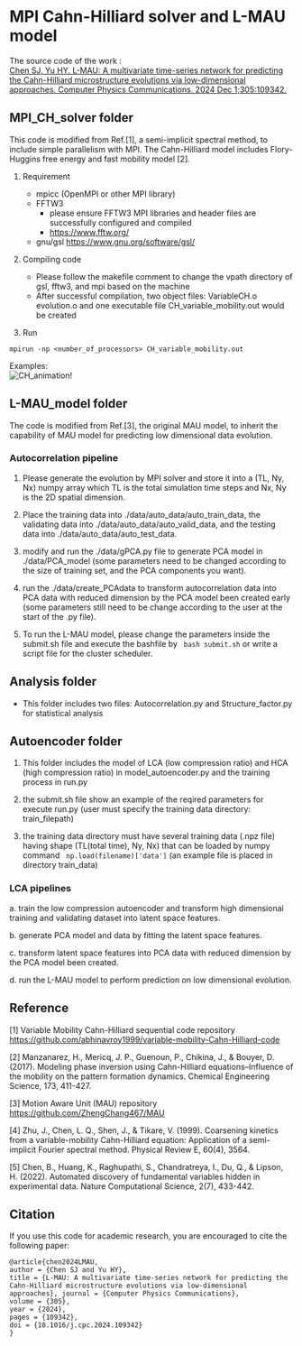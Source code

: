 #  MPI Cahn-Hilliard solver and L-MAU model

The source code of the work : <br>
[Chen SJ, Yu HY. L-MAU: A multivariate time-series network for predicting the Cahn-Hilliard microstructure evolutions via low-dimensional approaches. Computer Physics Communications. 2024 Dec 1;305:109342.](https://www.sciencedirect.com/science/article/pii/S0010465524002650)

## MPI_CH_solver folder
This code is modified from Ref.[1], a semi-implicit spectral method, to include simple parallelism with MPI.
The Cahn-Hilliard model includes Flory-Huggins free energy and fast mobility model [2].
1. Requirement
   * mpicc (OpenMPI or other MPI library)
   * FFTW3
     * please ensure FFTW3 MPI libraries and header files are successfully configured and compiled
     * https://www.fftw.org/
   * gnu/gsl https://www.gnu.org/software/gsl/ <br>

2. Compiling code
   * Please follow the makefile comment to change the vpath directory of gsl, fftw3, and mpi based on the machine
   * After successful compilation, two object files: VariableCH.o evolution.o and one executable file CH_variable_mobility.out would be created <br>
   
3. Run 
```
mpirun -np <number_of_processors> CH_variable_mobility.out

``` 
Examples: <br>
![CH_animation!](CH_evol/CH_animation.gif)
## L-MAU_model folder
The code is modified from Ref.[3], the original MAU model, to inherit the capability of MAU model for predicting low dimensional data evolution.

### Autocorrelation pipeline
1. Please generate the evolution by MPI solver and store it into a (TL, Ny, Nx) numpy array which TL is the total simulation time steps and Nx, Ny is the 2D spatial dimension.
  
2. Place the training data into ./data/auto_data/auto_train_data, the validating data into ./data/auto_data/auto_valid_data, and the testing data into ./data/auto_data/auto_test_data.
	
3. modify and run the ./data/gPCA.py file to generate PCA model in ./data/PCA_model (some parameters need to be changed according to the size of training set, and the PCA components you want).

4. run the ./data/create_PCAdata to transform autocorrelation data into PCA data with reduced dimension by the PCA model been created early (some parameters still need to be change according to the user at the start of the .py file).

5. To run the L-MAU model, please change the parameters inside the submit.sh file and execute the bashfile by ` bash submit.sh` or write a script file for the cluster scheduler.


## Analysis folder
* This folder includes two files: Autocorrelation.py and Structure_factor.py for statistical analysis

## Autoencoder folder
1. This folder includes the model of LCA (low compression ratio) and HCA (high compression ratio) in model_autoencoder.py and the training process in run.py

2. the submit.sh file show an example of the reqired parameters for execute run.py (user must specify the training data directory: train_filepath)

3. the training data directory must have several training data (.npz file) having shape (TL(total time), Ny, Nx) that can be loaded by numpy command ` np.load(filename)['data']` (an example file is placed in directory train_data)

### LCA pipelines
  a. train the low compression autoencoder and transform high dimensional training and validating dataset into latent space features.
  
  b. generate PCA model and data by fitting the latent space features.
  
  c. transform latent space features into PCA data with reduced dimension by the PCA model been created.

  d. run the L-MAU model to perform prediction on low dimensional evolution. 



## Reference

[1] Variable Mobility Cahn-Hilliard sequential code repository https://github.com/abhinavroy1999/variable-mobility-Cahn-Hilliard-code

[2] Manzanarez, H., Mericq, J. P., Guenoun, P., Chikina, J., & Bouyer, D. (2017). Modeling phase inversion using Cahn-Hilliard equations–Influence of the mobility on the pattern formation dynamics. Chemical Engineering Science, 173, 411-427.

[3] Motion Aware Unit (MAU) repository https://github.com/ZhengChang467/MAU

[4] Zhu, J., Chen, L. Q., Shen, J., & Tikare, V. (1999). Coarsening kinetics from a variable-mobility Cahn-Hilliard equation: Application of a semi-implicit Fourier spectral method. Physical Review E, 60(4), 3564.

[5] Chen, B., Huang, K., Raghupathi, S., Chandratreya, I., Du, Q., & Lipson, H. (2022). Automated discovery of fundamental variables hidden in experimental data. Nature Computational Science, 2(7), 433-442.


## Citation
If you use this code for academic research, you are encouraged to cite the following paper: <br>
```
@article{chen2024LMAU,
author = {Chen SJ and Yu HY},
title = {L-MAU: A multivariate time-series network for predicting the Cahn-Hilliard microstructure evolutions via low-dimensional approaches}, journal = {Computer Physics Communications},
volume = {305},
year = {2024},
pages = {109342},
doi = {10.1016/j.cpc.2024.109342}
}
```

